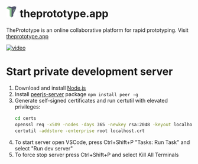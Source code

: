 # <img src="static/logo.svg"  width="30"/> theprototype.app

ThePrototype is an online collaborative platform for rapid prototyping. Visit [theprototype.app](https://theprototype.app)

[![video](https://img.youtube.com/vi/yR21_x4jV7g/maxresdefault.jpg)](https://www.youtube.com/watch?v=yR21_x4jV7g&list=PLBSyotD7wAZvjCW3ZSKQbNpb-9_f7Q3YM&index=2)

# Start private development server

1. Download and install [Node.js](https://nodejs.org/en/download/prebuilt-installer)
1. Install [peerjs-server](https://github.com/peers/peerjs-server) package ```npm install peer -g```
1. Generate self-signed certificates and run certutil with elevated privileges:
    ```bash
    cd certs
    openssl req -x509 -nodes -days 365 -newkey rsa:2048 -keyout localhost.key -out localhost.crt -config req.cnf
    certutil -addstore -enterprise root localhost.crt
    ```
1. To start server open VSCode, press Ctrl+Shift+P "Tasks: Run Task" and select "Run dev server"
1. To force stop server press Ctrl+Shift+P and select Kill All Terminals
